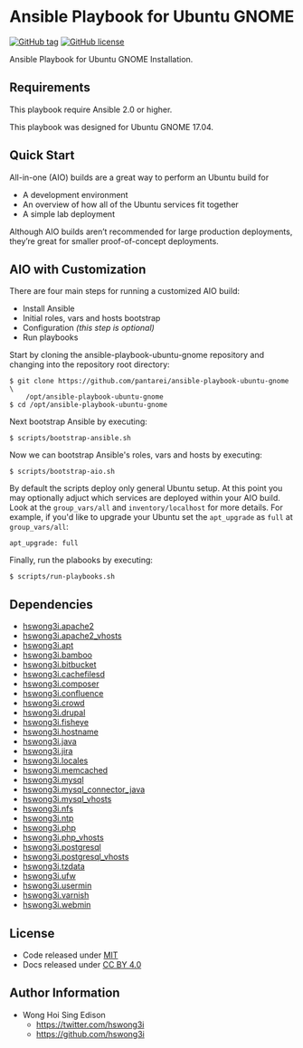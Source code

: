 Ansible Playbook for Ubuntu GNOME
=================================

[![GitHub tag](https://img.shields.io/github/tag/pantarei/ansible-playbook-ubuntu-gnome.svg)](https://github.com/pantarei/ansible-playbook-ubuntu-gnome)
[![GitHub license](https://img.shields.io/github/license/pantarei/ansible-playbook-ubuntu-gnome.svg)](https://github.com/pantarei/ansible-playbook-ubuntu-gnome/blob/master/LICENSE)

Ansible Playbook for Ubuntu GNOME Installation.

Requirements
------------

This playbook require Ansible 2.0 or higher.

This playbook was designed for Ubuntu GNOME 17.04.

Quick Start
-----------

All-in-one (AIO) builds are a great way to perform an Ubuntu build for

-   A development environment
-   An overview of how all of the Ubuntu services fit together
-   A simple lab deployment

Although AIO builds aren’t recommended for large production deployments, they’re great for smaller proof-of-concept deployments.

AIO with Customization
----------------------

There are four main steps for running a customized AIO build:

-   Install Ansible
-   Initial roles, vars and hosts bootstrap
-   Configuration *(this step is optional)*
-   Run playbooks

Start by cloning the ansible-playbook-ubuntu-gnome repository and changing into the repository root directory:

    $ git clone https://github.com/pantarei/ansible-playbook-ubuntu-gnome \
        /opt/ansible-playbook-ubuntu-gnome
    $ cd /opt/ansible-playbook-ubuntu-gnome

Next bootstrap Ansible by executing:

    $ scripts/bootstrap-ansible.sh

Now we can bootstrap Ansible's roles, vars and hosts by executing:

    $ scripts/bootstrap-aio.sh

By default the scripts deploy only general Ubuntu setup. At this point you may optionally adjuct which services are deployed within your AIO build. Look at the `group_vars/all` and `inventory/localhost` for more details. For example, if you'd like to upgrade your Ubuntu set the `apt_upgrade` as `full` at `group_vars/all`:

    apt_upgrade: full

Finally, run the plabooks by executing:

    $ scripts/run-playbooks.sh

Dependencies
------------

-   [hswong3i.apache2](https://github.com/pantarei/ansible-role-apache2)
-   [hswong3i.apache2\_vhosts](https://github.com/pantarei/ansible-role-apache2-vhosts)
-   [hswong3i.apt](https://github.com/pantarei/ansible-role-apt)
-   [hswong3i.bamboo](https://github.com/pantarei/ansible-role-bamboo)
-   [hswong3i.bitbucket](https://github.com/pantarei/ansible-role-bitbucket)
-   [hswong3i.cachefilesd](https://github.com/pantarei/ansible-role-cachefilesd)
-   [hswong3i.composer](https://github.com/pantarei/ansible-role-composer)
-   [hswong3i.confluence](https://github.com/pantarei/ansible-role-confluence)
-   [hswong3i.crowd](https://github.com/pantarei/ansible-role-crowd)
-   [hswong3i.drupal](https://github.com/pantarei/ansible-role-drupal)
-   [hswong3i.fisheye](https://github.com/pantarei/ansible-role-fisheye)
-   [hswong3i.hostname](https://github.com/pantarei/ansible-role-hostname)
-   [hswong3i.java](https://github.com/pantarei/ansible-role-java)
-   [hswong3i.jira](https://github.com/pantarei/ansible-role-jira)
-   [hswong3i.locales](https://github.com/pantarei/ansible-role-locales)
-   [hswong3i.memcached](https://github.com/pantarei/ansible-role-memcached)
-   [hswong3i.mysql](https://github.com/pantarei/ansible-role-mysql)
-   [hswong3i.mysql\_connector\_java](https://github.com/pantarei/ansible-role-mysql-connector-java)
-   [hswong3i.mysql\_vhosts](https://github.com/pantarei/ansible-role-mysql-vhosts)
-   [hswong3i.nfs](https://github.com/pantarei/ansible-role-nfs)
-   [hswong3i.ntp](https://github.com/pantarei/ansible-role-ntp)
-   [hswong3i.php](https://github.com/pantarei/ansible-role-php)
-   [hswong3i.php\_vhosts](https://github.com/pantarei/ansible-role-php-vhosts)
-   [hswong3i.postgresql](https://github.com/pantarei/ansible-role-postgresql)
-   [hswong3i.postgresql\_vhosts](https://github.com/pantarei/ansible-role-postgresql-vhosts)
-   [hswong3i.tzdata](https://github.com/pantarei/ansible-role-tzdata)
-   [hswong3i.ufw](https://github.com/pantarei/ansible-role-ufw)
-   [hswong3i.usermin](https://github.com/pantarei/ansible-role-usermin)
-   [hswong3i.varnish](https://github.com/pantarei/ansible-role-varnish)
-   [hswong3i.webmin](https://github.com/pantarei/ansible-role-webmin)

License
-------

-   Code released under [MIT](https://github.com/hswong3i/ansible-playbook-ubuntu-gnome/blob/master/LICENSE)
-   Docs released under [CC BY 4.0](http://creativecommons.org/licenses/by/4.0/)

Author Information
------------------

-   Wong Hoi Sing Edison
    -   <a href="https://twitter.com/hswong3i" class="uri" class="uri">https://twitter.com/hswong3i</a>
    -   <a href="https://github.com/hswong3i" class="uri" class="uri">https://github.com/hswong3i</a>

